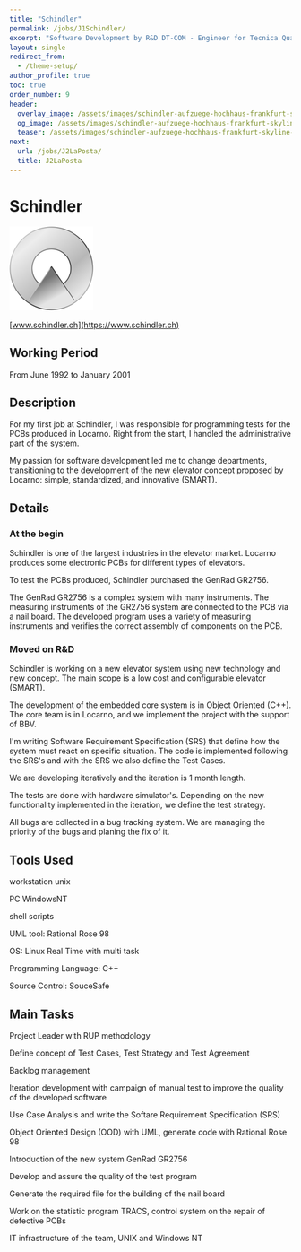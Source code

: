 ```yaml
---
title: "Schindler"
permalink: /jobs/J1Schindler/
excerpt: "Software Development by R&D DT-COM - Engineer for Tecnica Qualità Print"
layout: single
redirect_from:
  - /theme-setup/
author_profile: true
toc: true
order_number: 9
header:
  overlay_image: /assets/images/schindler-aufzuege-hochhaus-frankfurt-skyline-1.jpg
  og_image: /assets/images/schindler-aufzuege-hochhaus-frankfurt-skyline-1.jpg
  teaser: /assets/images/schindler-aufzuege-hochhaus-frankfurt-skyline-1.jpg
next:
  url: /jobs/J2LaPosta/
  title: J2LaPosta
---
```

# Schindler

![Schindler](/assets/images/schindler-hd-logo-thumbnail.png)

[www.schindler.ch](https://www.schindler.ch)

## Working Period
From  June 1992 to January 2001

## Description
For my first job at Schindler, I was responsible for programming tests for the PCBs produced in Locarno. Right from the start, I handled the administrative part of the system. 

My passion for software development led me to change departments, transitioning to the development of the new elevator concept proposed by Locarno: simple, standardized, and innovative (SMART).

## Details

### At the begin
Schindler is one of the largest industries in the elevator market.
Locarno produces some electronic PCBs for different types of elevators.

To test the PCBs produced, Schindler purchased the GenRad GR2756.

The GenRad GR2756 is a complex system with many instruments.
The measuring instruments of the GR2756 system are connected to the PCB via a nail board.
The developed program uses a variety of measuring instruments and verifies the correct assembly of components on the PCB.

### Moved on R&D
Schindler is working on a new elevator system using new technology and new concept. 
The main scope is a low cost and configurable elevator (SMART).

The development of the embedded core system is in Object Oriented (C++). 
The core team is in Locarno, and we implement the project with the support of BBV.

I'm writing Software Requirement Specification (SRS) that define how the system must react on specific situation.
The code is implemented following the SRS's and with the SRS we also define the Test Cases.

We are developing iteratively and the iteration is 1 month length.

The tests are done with hardware simulator's. 
Depending on the new functionality implemented in the iteration, we define the test strategy.

All bugs are collected in a bug tracking system. 
We are managing the priority of the bugs and planing the fix of it.

## Tools Used
workstation unix

PC WindowsNT

shell scripts

UML tool: Rational Rose 98

OS: Linux Real Time with multi task

Programming Language: C++

Source Control: SouceSafe

## Main Tasks
Project Leader with RUP methodology

Define concept of Test Cases, Test Strategy and Test Agreement

Backlog management

Iteration development with campaign of manual test to improve the quality of the developed software

Use Case Analysis and write the Softare Requirement Specification (SRS)

Object Oriented Design (OOD) with UML, generate code with Rational Rose 98

Introduction of the new system GenRad GR2756

Develop and assure the quality of the test program

Generate the required file for the building of the nail board

Work on the statistic program TRACS, control system on the repair of defective PCBs

IT infrastructure of the team, UNIX and Windows NT

